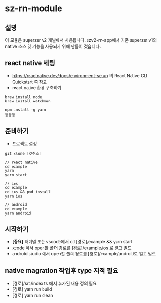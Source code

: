 # sz-rn-module

## 설명

이 모듈은 superzer v2 개발에서 사용됩니다.
szv2-rn-app에서 기존 superzer v1의 native 소스 및 기능을 사용되기 위해 만들어 졌습니다.

## react native 세팅

- https://reactnative.dev/docs/environment-setup 의 React Native CLI Quickstart 쪽 참고
- react native 환경 구축하기

```properties
brew install node
brew install watchman

npm install -g yarn
등등등
```

## 준비하기

- 프로젝트 설정

```properties
git clone [깃주소]

// react native
cd example
yarn
yarn start

// ios
cd example
cd ios && pod install
yarn ios

// android
cd example
yarn android
```

## 시작하기

- **[중요]** 터미널 또는 vscode에서 cd [경로]/example && yarn start
- xcode 에서 open할 폴더 경로를 [경로]/example/ios 로 열고 빌드
- android studio 에서 open할 폴더 경로를 [경로]/example/android로 열고 빌드

## native magration 작업후 type 지적 필요

- [경로]/src/index.ts 에서 추가된 내용 정의 필요
- [경로] yarn run build
- [경로] yarn run clean
